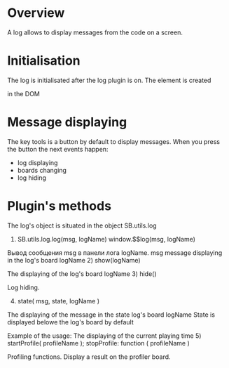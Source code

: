 # Overview

A log allows to display messages from the code on a screen.

# Initialisation

The log is initialisated after the log plugin is on.
The element is created <div id='log'></div> in the DOM

# Message displaying

The key tools is a button by default to display messages.
When you press the button the next events happen:
- log displaying
- boards changing
- log hiding

# Plugin's methods

The log's object is situated in the object SB.utils.log

1) SB.utils.log.log(msg, logName)
   window.$$log(msg, logName)

Вывод сообщения msg в панели лога logName.
msg message displaying in the log's board logName 
2) show(logName)

The displaying of the log's board logName
3) hide()

Log hiding.

4) state( msg, state, logName )

The displaying of the message in the state log's board logName
State is displayed belowe the log's board by default

Example of the usage: The displaying of the current playing time 
5) startProfile( profileName );
   stopProfile: function ( profileName )

Profiling functions. Display a result on the profiler board. 

